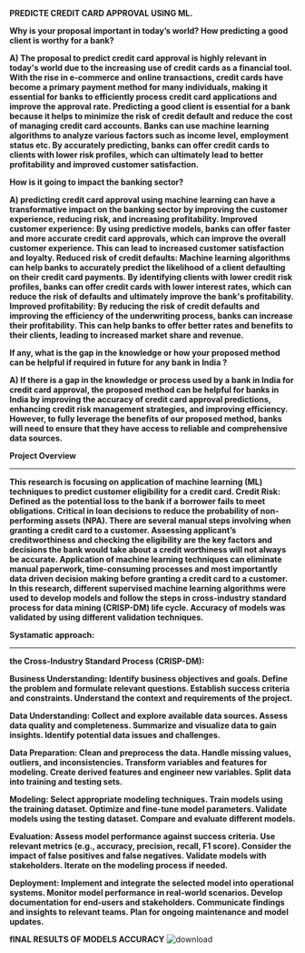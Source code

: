 **PREDICTE CREDIT CARD APPROVAL USING ML.**

**Why is your proposal important in today’s world? How predicting a good client is worthy for a bank?**

**A) The proposal to predict credit card approval is highly relevant in today's world due to the increasing use of credit cards as a financial tool.
With the rise in e-commerce and online transactions, credit cards have become a primary payment method for many individuals, making it essential for banks to efficiently process credit card applications and improve the approval rate. 
Predicting a good client is essential for a bank because it helps to minimize the risk of credit default and reduce the cost of managing credit card accounts. 
Banks can use machine learning algorithms to analyze various factors such as income level, employment status etc. By accurately predicting, 
banks can offer credit cards to clients with lower risk profiles, which can ultimately lead to better profitability and improved customer satisfaction.**

**How is it going to impact the banking sector?**

**A) predicting credit card approval using machine learning can have a transformative impact on the banking sector by improving the customer experience, reducing risk, and increasing profitability.
Improved customer experience: By using predictive models, banks can offer faster and more accurate credit card approvals, which can improve the overall customer experience. This can lead to increased customer satisfaction and loyalty.
Reduced risk of credit defaults: Machine learning algorithms can help banks to accurately predict the likelihood of a client defaulting on their credit card payments.
By identifying clients with lower credit risk profiles, banks can offer credit cards with lower interest rates,
which can reduce the risk of defaults and ultimately improve the bank's profitability.
Improved profitability: By reducing the risk of credit defaults and improving the efficiency of the underwriting process, banks can increase their profitability. This can help banks to offer better rates and benefits to their clients, 
leading to increased market share and revenue.**

**If any, what is the gap in the knowledge or how your proposed method can be helpful if required in future for any bank in India ?**

**A) If there is a gap in the knowledge or process used by a bank in India for credit card approval, the proposed method can be helpful for banks in India by improving the accuracy of credit card approval predictions,
enhancing credit risk management strategies, and improving efficiency. However, to fully leverage the benefits of our proposed method,
banks will need to ensure that they have access to reliable and comprehensive data sources.**

**Project Overview**
_______________________________________________________________

**This research is focusing on application of machine learning (ML) techniques to predict customer eligibility for a credit card.
Credit Risk: Defined as the potential loss to the bank if a borrower fails to meet obligations. 
Critical in loan decisions to reduce the probability of non-performing assets (NPA). 
There are several manual steps involving when granting a credit card to a customer. 
Assessing applicant’s creditworthiness and checking the eligibility are the key factors and decisions the bank would take about a credit worthiness will not always be accurate.
Application of machine learning techniques can eliminate manual paperwork, time-consuming processes and most importantly data driven decision making before granting a credit card to a customer.
In this research, different supervised machine learning algorithms were used to develop models and follow the steps in cross-industry standard process for data mining (CRISP-DM) life cycle.
Accuracy of models was validated by using different validation techniques.**

**Systamatic approach:**
___________________________________________________________________________________________________
**the Cross-Industry Standard Process (CRISP-DM):**

**Business Understanding:
Identify business objectives and goals.
Define the problem and formulate relevant questions.
Establish success criteria and constraints.
Understand the context and requirements of the project.**

**Data Understanding:
Collect and explore available data sources.
Assess data quality and completeness.
Summarize and visualize data to gain insights.
Identify potential data issues and challenges.**

**Data Preparation:
Clean and preprocess the data.
Handle missing values, outliers, and inconsistencies.
Transform variables and features for modeling.
Create derived features and engineer new variables.
Split data into training and testing sets.**

**Modeling:
Select appropriate modeling techniques.
Train models using the training dataset.
Optimize and fine-tune model parameters.
Validate models using the testing dataset.
Compare and evaluate different models.**

**Evaluation:
Assess model performance against success criteria.
Use relevant metrics (e.g., accuracy, precision, recall, F1 score).
Consider the impact of false positives and false negatives.
Validate models with stakeholders.
Iterate on the modeling process if needed.**

**Deployment:
Implement and integrate the selected model into operational systems.
Monitor model performance in real-world scenarios.
Develop documentation for end-users and stakeholders.
Communicate findings and insights to relevant teams.
Plan for ongoing maintenance and model updates.**

**fINAL RESULTS OF MODELS ACCURACY**
![download](https://github.com/RAJ322622/Credit-Card-Approval-Prediction/assets/146355426/26dc6f04-d2b2-4b69-8fb9-3300a5a90869)
